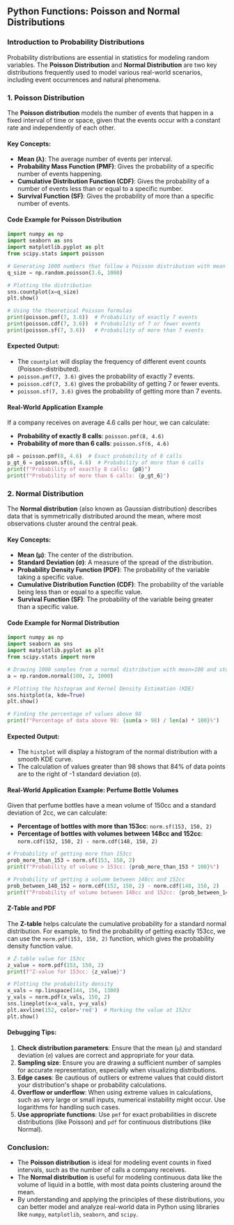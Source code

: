 ## Python Functions: Poisson and Normal Distributions

### Introduction to Probability Distributions
Probability distributions are essential in statistics for modeling random variables. The **Poisson Distribution** and **Normal Distribution** are two key distributions frequently used to model various real-world scenarios, including event occurrences and natural phenomena.

### 1. Poisson Distribution

The **Poisson distribution** models the number of events that happen in a fixed interval of time or space, given that the events occur with a constant rate and independently of each other.

#### Key Concepts:
- **Mean (λ)**: The average number of events per interval.
- **Probability Mass Function (PMF)**: Gives the probability of a specific number of events happening.
- **Cumulative Distribution Function (CDF)**: Gives the probability of a number of events less than or equal to a specific number.
- **Survival Function (SF)**: Gives the probability of more than a specific number of events.

#### Code Example for Poisson Distribution
```python
import numpy as np
import seaborn as sns
import matplotlib.pyplot as plt
from scipy.stats import poisson

# Generating 1000 numbers that follow a Poisson distribution with mean 3.6
q_size = np.random.poisson(3.6, 1000)

# Plotting the distribution
sns.countplot(x=q_size)
plt.show()

# Using the theoretical Poisson formulas
print(poisson.pmf(7, 3.6))  # Probability of exactly 7 events
print(poisson.cdf(7, 3.6))  # Probability of 7 or fewer events
print(poisson.sf(7, 3.6))   # Probability of more than 7 events
```

#### Expected Output:
- The `countplot` will display the frequency of different event counts (Poisson-distributed).
- `poisson.pmf(7, 3.6)` gives the probability of exactly 7 events.
- `poisson.cdf(7, 3.6)` gives the probability of getting 7 or fewer events.
- `poisson.sf(7, 3.6)` gives the probability of getting more than 7 events.

#### Real-World Application Example
If a company receives on average 4.6 calls per hour, we can calculate:
- **Probability of exactly 8 calls**: `poisson.pmf(8, 4.6)`
- **Probability of more than 6 calls**: `poisson.sf(6, 4.6)`

```python
p8 = poisson.pmf(8, 4.6)  # Exact probability of 8 calls
p_gt_6 = poisson.sf(6, 4.6)  # Probability of more than 6 calls
print(f"Probability of exactly 8 calls: {p8}")
print(f"Probability of more than 6 calls: {p_gt_6}")
```

### 2. Normal Distribution

The **Normal distribution** (also known as Gaussian distribution) describes data that is symmetrically distributed around the mean, where most observations cluster around the central peak.

#### Key Concepts:
- **Mean (µ)**: The center of the distribution.
- **Standard Deviation (σ)**: A measure of the spread of the distribution.
- **Probability Density Function (PDF)**: The probability of the variable taking a specific value.
- **Cumulative Distribution Function (CDF)**: The probability of the variable being less than or equal to a specific value.
- **Survival Function (SF)**: The probability of the variable being greater than a specific value.

#### Code Example for Normal Distribution
```python
import numpy as np
import seaborn as sns
import matplotlib.pyplot as plt
from scipy.stats import norm

# Drawing 1000 samples from a normal distribution with mean=100 and std=2
a = np.random.normal(100, 2, 1000)

# Plotting the histogram and Kernel Density Estimation (KDE)
sns.histplot(a, kde=True)
plt.show()

# Finding the percentage of values above 98
print(f"Percentage of data above 98: {sum(a > 98) / len(a) * 100}%")
```

#### Expected Output:
- The `histplot` will display a histogram of the normal distribution with a smooth KDE curve.
- The calculation of values greater than 98 shows that 84% of data points are to the right of -1 standard deviation (σ).

#### Real-World Application Example: Perfume Bottle Volumes
Given that perfume bottles have a mean volume of 150cc and a standard deviation of 2cc, we can calculate:
- **Percentage of bottles with more than 153cc**: `norm.sf(153, 150, 2)`
- **Percentage of bottles with volumes between 148cc and 152cc**: `norm.cdf(152, 150, 2) - norm.cdf(148, 150, 2)`

```python
# Probability of getting more than 153cc
prob_more_than_153 = norm.sf(153, 150, 2)
print(f"Probability of volume > 153cc: {prob_more_than_153 * 100}%")

# Probability of getting a volume between 148cc and 152cc
prob_between_148_152 = norm.cdf(152, 150, 2) - norm.cdf(148, 150, 2)
print(f"Probability of volume between 148cc and 152cc: {prob_between_148_152 * 100}%")
```

#### Z-Table and PDF
The **Z-table** helps calculate the cumulative probability for a standard normal distribution. For example, to find the probability of getting exactly 153cc, we can use the `norm.pdf(153, 150, 2)` function, which gives the probability density function value.

```python
# Z-table value for 153cc
z_value = norm.pdf(153, 150, 2)
print(f"Z-value for 153cc: {z_value}")

# Plotting the probability density
x_vals = np.linspace(144, 156, 1300)
y_vals = norm.pdf(x_vals, 150, 2)
sns.lineplot(x=x_vals, y=y_vals)
plt.axvline(152, color='red')  # Marking the value at 152cc
plt.show()
```

#### Debugging Tips:
1. **Check distribution parameters**: Ensure that the mean (`μ`) and standard deviation (`σ`) values are correct and appropriate for your data.
2. **Sampling size**: Ensure you are drawing a sufficient number of samples for accurate representation, especially when visualizing distributions.
3. **Edge cases**: Be cautious of outliers or extreme values that could distort your distribution's shape or probability calculations.
4. **Overflow or underflow**: When using extreme values in calculations, such as very large or small inputs, numerical instability might occur. Use logarithms for handling such cases.
5. **Use appropriate functions**: Use `pmf` for exact probabilities in discrete distributions (like Poisson) and `pdf` for continuous distributions (like Normal).

### Conclusion:
- The **Poisson distribution** is ideal for modeling event counts in fixed intervals, such as the number of calls a company receives.
- The **Normal distribution** is useful for modeling continuous data like the volume of liquid in a bottle, with most data points clustering around the mean.
- By understanding and applying the principles of these distributions, you can better model and analyze real-world data in Python using libraries like `numpy`, `matplotlib`, `seaborn`, and `scipy`.

